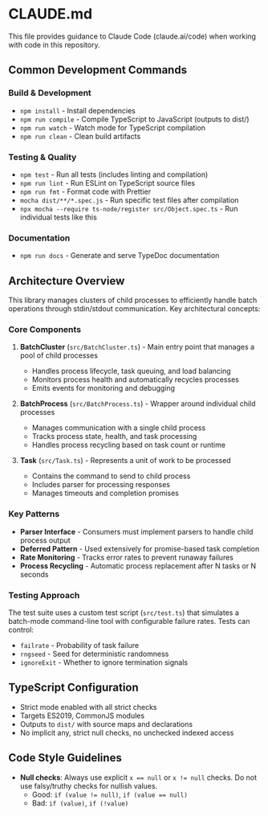 # CLAUDE.md

This file provides guidance to Claude Code (claude.ai/code) when working with code in this repository.

## Common Development Commands

### Build & Development
- `npm install` - Install dependencies
- `npm run compile` - Compile TypeScript to JavaScript (outputs to dist/)
- `npm run watch` - Watch mode for TypeScript compilation
- `npm run clean` - Clean build artifacts

### Testing & Quality
- `npm test` - Run all tests (includes linting and compilation)
- `npm run lint` - Run ESLint on TypeScript source files
- `npm run fmt` - Format code with Prettier
- `mocha dist/**/*.spec.js` - Run specific test files after compilation
- `npx mocha --require ts-node/register src/Object.spec.ts` - Run individual tests like this

### Documentation
- `npm run docs` - Generate and serve TypeDoc documentation

## Architecture Overview

This library manages clusters of child processes to efficiently handle batch operations through stdin/stdout communication. Key architectural concepts:

### Core Components

1. **BatchCluster** (`src/BatchCluster.ts`) - Main entry point that manages a pool of child processes
   - Handles process lifecycle, task queuing, and load balancing
   - Monitors process health and automatically recycles processes
   - Emits events for monitoring and debugging

2. **BatchProcess** (`src/BatchProcess.ts`) - Wrapper around individual child processes
   - Manages communication with a single child process
   - Tracks process state, health, and task processing
   - Handles process recycling based on task count or runtime

3. **Task** (`src/Task.ts`) - Represents a unit of work to be processed
   - Contains the command to send to child process
   - Includes parser for processing responses
   - Manages timeouts and completion promises

### Key Patterns

- **Parser Interface** - Consumers must implement parsers to handle child process output
- **Deferred Pattern** - Used extensively for promise-based task completion
- **Rate Monitoring** - Tracks error rates to prevent runaway failures
- **Process Recycling** - Automatic process replacement after N tasks or N seconds

### Testing Approach

The test suite uses a custom test script (`src/test.ts`) that simulates a batch-mode command-line tool with configurable failure rates. Tests can control:
- `failrate` - Probability of task failure
- `rngseed` - Seed for deterministic randomness
- `ignoreExit` - Whether to ignore termination signals

## TypeScript Configuration

- Strict mode enabled with all strict checks
- Targets ES2019, CommonJS modules
- Outputs to `dist/` with source maps and declarations
- No implicit any, strict null checks, no unchecked indexed access

## Code Style Guidelines

- **Null checks**: Always use explicit `x == null` or `x != null` checks. Do not use falsy/truthy checks for nullish values.
  - Good: `if (value != null)`, `if (value == null)`
  - Bad: `if (value)`, `if (!value)`